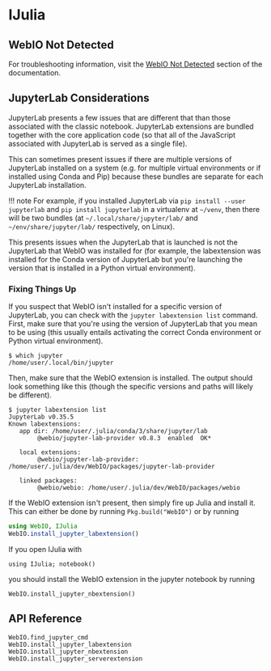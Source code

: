 # IJulia

## WebIO Not Detected
For troubleshooting information, visit the [WebIO Not Detected](@ref) section
of the documentation.

## JupyterLab Considerations
JupyterLab presents a few issues that are different that than those associated
with the classic notebook.
JupyterLab extensions are bundled together with the core application code (so
that all of the JavaScript associated with JupyterLab is served as a single
file).

This can sometimes present issues if there are multiple versions of JupyterLab
installed on a system (e.g. for multiple virtual environments or if installed
using Conda and Pip) because these bundles are separate for each JupyterLab
installation.

!!! note
    For example, if you installed JupyterLab via
    `pip install --user jupyterlab` and `pip install jupyterlab` in a virtualenv
    at `~/venv`, then there will be two bundles (at
    `~/.local/share/jupyter/lab/` and `~/env/share/jupyter/lab/` respectively,
    on Linux).

This presents issues when the JupyterLab that is launched is not the
JupyterLab that WebIO was installed for (for example, the labextension was
installed for the Conda version of JupyterLab but you're launching the version
that is installed in a Python virtual environment).

### Fixing Things Up
If you suspect that WebIO isn't installed for a specific version of JupyterLab,
you can check with the `jupyter labextension list` command.
First, make sure that you're using the version of JupyterLab that you mean to
be using (this usually entails activating the correct Conda environment or
Python virtual environment).
```
$ which jupyter
/home/user/.local/bin/jupyter
```
Then, make sure that the WebIO extension is installed.
The output should look something like this (though the specific versions and
paths will likely be different).
```
$ jupyter labextension list
JupyterLab v0.35.5
Known labextensions:
   app dir: /home/user/.julia/conda/3/share/jupyter/lab
        @webio/jupyter-lab-provider v0.8.3  enabled  OK*

   local extensions:
        @webio/jupyter-lab-provider: /home/user/.julia/dev/WebIO/packages/jupyter-lab-provider

   linked packages:
        @webio/webio: /home/user/.julia/dev/WebIO/packages/webio
```

If the WebIO extension isn't present, then simply fire up Julia and install it.
This can either be done by running `Pkg.build("WebIO")` or by running
```julia
using WebIO, IJulia
WebIO.install_jupyter_labextension()
```

If you open IJulia with
```
using IJulia; notebook()
```
you should install the WebIO extension in the jupyter notebook by running
```
WebIO.install_jupyter_nbextension()
```

## API Reference
```@docs
WebIO.find_jupyter_cmd
WebIO.install_jupyter_labextension
WebIO.install_jupyter_nbextension
WebIO.install_jupyter_serverextension
```
